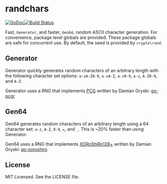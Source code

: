 # randchars
[![GoDoc](https://godoc.org/github.com/mohae/randchars?status.svg)](https://godoc.org/github.com/mohae/randchars)[![Build Status](https://travis-ci.org/mohae/randchars.png)](https://travis-ci.org/mohae/randchars)

Fast, `Generator`, and faster, `Gen64`, random ASCII character generation.  For convenience, package level globals are provided.  These package globals are safe for concurrent use.  By default, the seed is provided by `crypto\rand`.

## Generator
Generator quickly generates random characters of an arbitrary length with the following character set options: `a-zA-Z0-9`, `a-zA-Z`, `a-z0-9`, `a-z`, `A-Z0-9`, and `A-Z`.

Generator uses a RNG that implements [PCG](http://www.pcg-random.org) written by Damian Gryski: [go-pcgr](https://github.com/dgryski/go-pcgr)

## Gen64
Gen64 generates random characters of an arbitrary length using a 64 character set: `a-z`, `A-Z`, `0-9`, `=`, and `_`.  This is ~20% faster than using Generator.

Gen64 uses a RNG that implements [XORoShiRo128+](http://xoroshiro.di.unimi.it/) written by Damian Gryski: [go-xoroshiro](https://github.com/dgryski/go-xoroshiro)

## License
MIT Licensed.  See the LICENSE file.
